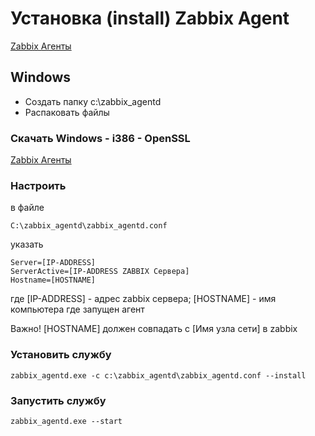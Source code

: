 # Установка (install) Zabbix Agent

[Zabbix Агенты](https://www.zabbix.com/ru/download_agents)

## Windows

- Создать папку c:\zabbix_agentd
- Распаковать файлы

### Скачать Windows - i386 - OpenSSL
[Zabbix Агенты](https://www.zabbix.com/ru/download_agents)

### Настроить
в файле
```
C:\zabbix_agentd\zabbix_agentd.conf
```
указать
```
Server=[IP-ADDRESS]
ServerActive=[IP-ADDRESS ZABBIX Сервера]
Hostname=[HOSTNAME]
```
где [IP-ADDRESS] - адрес zabbix сервера;
    [HOSTNAME]   - имя компьютера где запущен агент

Важно! [HOSTNAME] должен совпадать с [Имя узла сети] в zabbix

### Установить службу
```
zabbix_agentd.exe -c c:\zabbix_agentd\zabbix_agentd.conf --install
```

### Запустить службу
```
zabbix_agentd.exe --start
```
